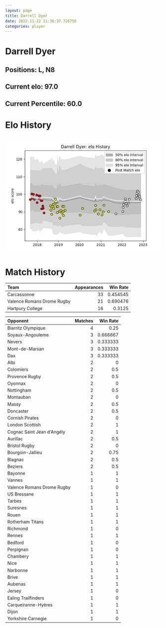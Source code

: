 ```yaml
---  
layout: page  
title: Darrell Dyer  
date: 2022-11-22 11:36:37.726756  
categories: player  
---
```

# Darrell Dyer

## Positions: L, N8

## Current elo: 97.0

## Current Percentile: 60.0

# Elo History


![elo history](history_DarrellDyer.png)
# Match History


| Team                       |   Appearances |   Win Rate |
|:---------------------------|--------------:|-----------:|
| Carcassonne                |            33 |   0.454545 |
| Valence Romans Drome Rugby |            21 |   0.690476 |
| Hartpury College           |            16 |   0.3125   |

| Opponent                   |   Matches |   Win Rate |
|:---------------------------|----------:|-----------:|
| Biarritz Olympique         |         4 |   0.25     |
| Soyaux-Angouleme           |         3 |   0.666667 |
| Nevers                     |         3 |   0.333333 |
| Mont-de-Marsan             |         3 |   0.333333 |
| Dax                        |         3 |   0.333333 |
| Albi                       |         2 |   0        |
| Colomiers                  |         2 |   0.5      |
| Provence Rugby             |         2 |   0.5      |
| Oyonnax                    |         2 |   0        |
| Nottingham                 |         2 |   0.5      |
| Montauban                  |         2 |   0        |
| Massy                      |         2 |   0.5      |
| Doncaster                  |         2 |   0.5      |
| Cornish Pirates            |         2 |   0        |
| London Scottish            |         2 |   1        |
| Cognac Saint Jean d'Angély |         2 |   1        |
| Aurillac                   |         2 |   0.5      |
| Bristol Rugby              |         2 |   0        |
| Bourgoin-Jallieu           |         2 |   0.75     |
| Blagnac                    |         2 |   0.5      |
| Beziers                    |         2 |   0.5      |
| Bayonne                    |         1 |   1        |
| Vannes                     |         1 |   1        |
| Valence Romans Drome Rugby |         1 |   0        |
| US Bressane                |         1 |   1        |
| Tarbes                     |         1 |   1        |
| Suresnes                   |         1 |   1        |
| Rouen                      |         1 |   1        |
| Rotherham Titans           |         1 |   1        |
| Richmond                   |         1 |   0        |
| Rennes                     |         1 |   1        |
| Bedford                    |         1 |   0        |
| Perpignan                  |         1 |   0        |
| Chambery                   |         1 |   1        |
| Nice                       |         1 |   1        |
| Narbonne                   |         1 |   1        |
| Brive                      |         1 |   1        |
| Aubenas                    |         1 |   1        |
| Jersey                     |         1 |   0        |
| Ealing Trailfinders        |         1 |   0        |
| Carqueiranne-Hyères        |         1 |   1        |
| Dijon                      |         1 |   1        |
| Yorkshire Carnegie         |         1 |   0        |